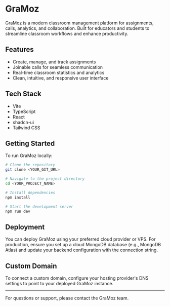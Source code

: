 # GraMoz

GraMoz is a modern classroom management platform for assignments, calls, analytics, and collaboration. Built for educators and students to streamline classroom workflows and enhance productivity.

## Features

- Create, manage, and track assignments
- Joinable calls for seamless communication
- Real-time classroom statistics and analytics
- Clean, intuitive, and responsive user interface

## Tech Stack

- Vite
- TypeScript
- React
- shadcn-ui
- Tailwind CSS

## Getting Started

To run GraMoz locally:

```sh
# Clone the repository
git clone <YOUR_GIT_URL>

# Navigate to the project directory
cd <YOUR_PROJECT_NAME>

# Install dependencies
npm install

# Start the development server
npm run dev
```

## Deployment

You can deploy GraMoz using your preferred cloud provider or VPS. For production, ensure you set up a cloud MongoDB database (e.g., MongoDB Atlas) and update your backend configuration with the connection string.

## Custom Domain

To connect a custom domain, configure your hosting provider's DNS settings to point to your deployed GraMoz instance.

---

For questions or support, please contact the GraMoz team.
